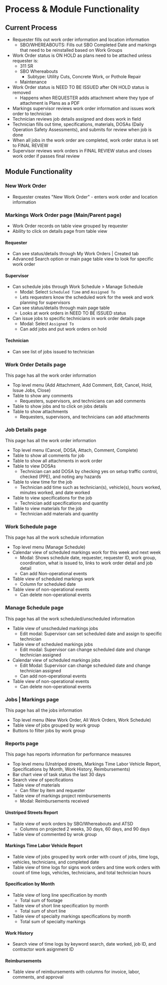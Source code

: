 # Process & Module Functionality

## Current Process

* Requester fills out work order information and location information
  * SBO/WHEREABOUTS: Fills out SBO Completed Date and markings that need to be reinstalled based on Work Groups
* Work Order status is ON HOLD as plans need to be attached unless requester is:
  * 311 SR
  * SBO Whereabouts
    * Subtype: Utility Cuts, Concrete Work, or Pothole Repair
  * Maintenance
* Work Order status is NEED TO BE ISSUED after ON HOLD status is removed
  * Happens when REQUESTER adds attachment where they type of attachment is Plans as a PDF
* Markings supervisor reviews work order information and issues work order to technician
* Technician reviews job details assigned and does work in field
* Technician fills out time, specifications, materials, DOSAs (Daily Operation Safety Assessments), and submits for review when job is done
* When all jobs in the work order are completed, work order status is set to FINAL REVIEW
* Supervisor reviews work orders in FINAL REVIEW status and closes work order if passes final review

## Module Functionality

### New Work Order

* Requester creates "New Work Order" - enters work order and location information

### Markings Work Order page (Main/Parent page)

* Work Order records on table view grouped by requester
* Ability to click on details page from table view

#### Requester

* Can see status/details through My Work Orders | Created tab
* Advanced Search option or main page table view to look for specific work order

#### Supervisor

* Can schedule jobs through Work Schedule > Manage Schedule
  * Modal: Select `Scheduled Time` and `Assigned To`&#x20;
  * Lets requesters know the scheduled work for the week and work planning for supervisors
* Can see status/details through main page table
  * Looks at work orders in NEED TO BE ISSUED status
* Can issue jobs to specific technicians in work order details page
  * Modal: Select `Assigned To`
  * Can add jobs and put work orders on hold

#### Technician

* Can see list of jobs issued to technician

### Work Order Details page

This page has all the work order information

* Top level menu (Add Attachment, Add Comment, Edit, Cancel, Hold, Issue Jobs, Close)
* Table to show any comments
  * Requesters, supervisors, and technicians can add comments
* Table to show jobs and to click on jobs details
* Table to show attachments
  * Requesters, supervisors, and technicians can add attachments

### Job Details page

This page has all the work order information

* Top level menu (Cancel, DOSA, Attach, Comment, Complete)
* Table to show all comments for job
* Table to show all attachments in work order
* Table to view DOSAs
  * Technician can add DOSA by checking yes on setup traffic control, checked (PPE), and noting any hazards
* Table to view time for the job
  * Technician add time such as technician(s), vehicle(s), hours worked, minutes worked, and date worked
* Table to view specifications for the job
  * Technician add specifications and quantity
* Table to view materials for the job
  * Technician add materials and quantity

### Work Schedule page

This page has all the work schedule information

* Top level menu (Manage Schedule)
* Calendar view of scheduled markings work for this week and next week
  * Modal: Shows schedule date, requester, requester ID, work group, coordination, what is issued to, links to work order detail and job detail
  * Can add Non-operational events
* Table view of scheduled markings work
  * Column for scheduled date
* Table view of non-operational events
  * Can delete non-operational events

### Manage Schedule page

This page has all the work scheduled/unscheduled information

* Table view of unscheduled markings jobs
  * Edit modal: Supervisor can set scheduled date and assign to specific technician
* Table view of scheduled markings jobs
  * Edit modal: Supervisor can change scheduled date and change technician assigned
* Calendar view of scheduled markings jobs
  * Edit Modal: Supervisor can change scheduled date and change technician assigned
  * Can add non-operational events
* Table view of non-operational events
  * Can delete non-operational events

### Jobs | Markings page

This page has all the jobs information

* Top level menu (New Work Order, All Work Orders, Work Schedule)
* Table view of jobs grouped by work group
* Buttons to filter jobs by work group

### Reports page

This page has reports information for performance measures

* Top level menu (Unstriped streets, Markings Time Labor Vehicle Report, Specifications by Month, Work History, Reimbursements)
* Bar chart view of task status the last 30 days
* Search view of specifications
* Table view of materials
  * Can filter by item and requester
* Table view of markings project reimbursements
  * Modal: Reimbursements received

#### Unstriped Streets Report

* Table view of work orders by SBO/Whereabouts and ATSD
  * Columns on projected 2 weeks, 30 days, 60 days, and 90 days
* Table view of commented by wrok group

#### Markings Time Labor Vehicle Report

* Table view of jobs grouped by work order with count of jobs, time logs, vehicles, technicians, and completed date
* Table view of time logs for signs work orders and time work orders with count of time logs, vehicles, technicians, and total technician hours

#### Specification by Month

* Table view of long line specification by month
  * Total sum of footage
* Table view of short line specification by month
  * Total sum of short line
* Table view of specialty markings specifications by month
  * Total sum of specialty markings

#### Work History

* Search view of time logs by keyword search, date worked,  job ID, and contractor work asignment ID

#### Reimbursements

* Table view of reimbursements with columns for invoice, labor, comments, and approval

